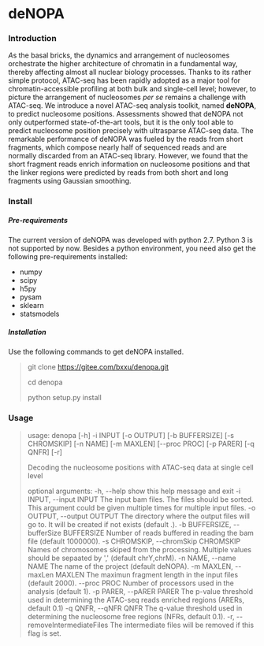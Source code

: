 # deNOPA

### Introduction

*A*s the basal bricks, the dynamics and arrangement of nucleosomes orchestrate the higher architecture of chromatin in a fundamental way, thereby affecting almost all nuclear biology processes. Thanks to its rather simple protocol, ATAC-seq has been rapidly adopted as a major tool for chromatin-accessible profiling at both bulk and single-cell level; however, to picture the arrangement of nucleosomes *per se* remains a challenge with ATAC-seq. We introduce a novel ATAC-seq analysis toolkit, named **deNOPA**, to predict nucleosome positions. Assessments showed that deNOPA not only outperformed state-of-the-art tools, but it is the only tool able to predict nucleosome position precisely with ultrasparse ATAC-seq data. The remarkable performance of deNOPA was fueled by the reads from short fragments, which compose nearly half of sequenced reads and are normally discarded from an ATAC-seq library. However, we found that the short fragment reads enrich information on nucleosome positions and that the linker regions were predicted by reads from both short and long fragments using Gaussian smoothing. 

### Install

##### Pre-requirements

The current version of deNOPA was developed with python 2.7. Python 3 is not supported by now. Besides a python environment, you need also get the following pre-requirements installed:

* numpy
* scipy
* h5py
* pysam
* sklearn
* statsmodels

##### Installation

Use the following commands to get deNOPA installed. 

> git clone https://gitee.com/bxxu/denopa.git
>
> cd denopa
>
> python setup.py install

### Usage

> usage: denopa [-h] -i INPUT [-o OUTPUT] [-b BUFFERSIZE] [-s CHROMSKIP]
>               [-n NAME] [-m MAXLEN] [--proc PROC] [-p PARER] [-q QNFR] [-r]
>
> Decoding the nucleosome positions with ATAC-seq data at single cell level
>
> optional arguments:
>   -h, --help            show this help message and exit
>   -i INPUT, --input INPUT
>                         The input bam files. The files should be sorted. This
>                         argument could be given multiple times for multiple
>                         input files.
>   -o OUTPUT, --output OUTPUT
>                         The directory where the output files will go to. It
>                         will be created if not exists (default .).
>   -b BUFFERSIZE, --bufferSize BUFFERSIZE
>                         Number of reads buffered in reading the bam file
>                         (default 1000000).
>   -s CHROMSKIP, --chromSkip CHROMSKIP
>                         Names of chromosomes skiped from the processing.
>                         Multiple values should be sepaated by ',' (default
>                         chrY,chrM).
>   -n NAME, --name NAME  The name of the project (default deNOPA).
>   -m MAXLEN, --maxLen MAXLEN
>                         The maximun fragment length in the input files
>                         (default 2000).
>   --proc PROC           Number of processors used in the analysis (default 1).
>   -p PARER, --pARER PARER
>                         The p-value threshold used in determining the ATAC-seq
>                         reads enriched regions (ARERs, default 0.1)
>   -q QNFR, --qNFR QNFR  The q-value threshold used in determining the
>                         nucleosome free regions (NFRs, default 0.1).
>   -r, --removeIntermediateFiles
>                         The intermediate files will be removed if this flag is
>                         set.

























